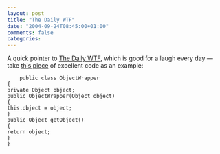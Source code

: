 ```yaml
---
layout: post
title: "The Daily WTF"
date: "2004-09-24T08:45:00+01:00"
comments: false
categories: 
---
```


<p>A quick pointer to <a href="http://thedailywtf.com">The Daily WTF</a>, which is good for a laugh every day &#8212; take <a href="http://thedailywtf.com/archive/2004/09/23/2012.aspx">this piece</a> of excellent code as an example:</p>

<pre><code>    public class ObjectWrapper
{
private Object object;
public ObjectWrapper(Object object)
{
this.object = object;
}
public Object getObject()
{
return object;
}
}
</code></pre>


